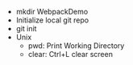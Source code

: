 - mkdir WebpackDemo
- Initialize local git repo
- git init
- Unix
	- pwd: Print Working Directory
	- clear: Ctrl+L clear screen